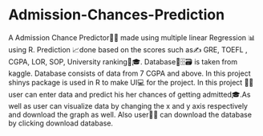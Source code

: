 # Admission-Chances-Prediction
A Admission Chance Predictor👩‍💻 made using multiple linear Regression 📊 using R. 
Prediction 📈done based on the scores such as✍ GRE, TOEFL , CGPA, LOR, SOP, University ranking🏫🎓.
Database📁🗄🗃 is taken from kaggle.
Database consists of data from 7 CGPA and above.
In this project shinys package is used in R to make UI💻 for the project.
In this project 👩‍🏫 user can enter data and predict his her chances of getting admitted🎓.As well as user can visualize data by changing the x and y axis respectively and download the graph as well.
Also user👩🏻 can download the database by clicking download database.



